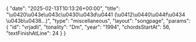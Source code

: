{
    "date": "2025-02-13T10:13:26+00:00",
    "title": "\u0420\u043e\u043c\u0430\u043d\u0441 (\u0412\u0440\u044f\u0434 \u043b\u0438...)",
    "type": "miscellaneous",
    "layout": "songpage",
    "params": {
        "id": "vrjadli",
        "tonality": "Dm",
        "year": "1994",
        "chordsStartAt": 56,
        "textFinishAtLine": 24
    }
}